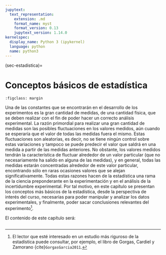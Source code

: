 ```yaml
---
jupytext:
  text_representation:
    extension: .md
    format_name: myst
    format_version: 0.13
    jupytext_version: 1.14.0
kernelspec:
  display_name: Python 3 (ipykernel)
  language: python
  name: python3
---
```


(sec-estadistica)=
# Conceptos básicos de estadística

```{figure} imagenes/binHisto.png
:figclass: margin
```

Una de las constantes que se encontrarán en el desarrollo de los experimentos es la gran cantidad de medidas, de una cantidad física, que se deben realizar con el fin de poder hacer un correcto análisis experimental. La razón primordial para realizar una gran cantidad de medidas son las posibles fluctuaciones en los valores medidos, aún cuando se esperaría que el valor de todas las medidas fuera el mismo. Estas fluctuaciones son aleatorias, es decir, no se tiene ningún control sobre estas variaciones y tampoco se puede predecir el valor que saldrá  en una medida a partir de las medidas anteriores. No obstante, los valores medidos tendrán la característica de fluctuar alrededor de un valor particular (que no necesariamente ha salido en alguna de las medidas), y en general, todas las medidas estarán concentradas alrededor de este valor particular, encontrando sólo en raras ocasiones valores que se alejan significativamente. Todas estas razones hacen de la estadística una rama de la ciencia preponderante en la experimentación y en el análisis de la incertidumbre experimental. Por tal motivo, en este capítulo se presentan los conceptos más básicos de la estadística, desde la perspectiva de interés del curso, necesarias para poder manipular y analizar los datos experimentales, y finalmente, poder sacar conclusiones relevantes del experimento[^libro].

[^libro]: El lector que esté interesado en un estudio más riguroso de la estadística puede consultar, por ejemplo, el libro de Gorgas, Cardiel y Zamorano {cite}`GorgasGarcia2011`.

El contenido de este capítulo será:

```{tableofcontents}
```



